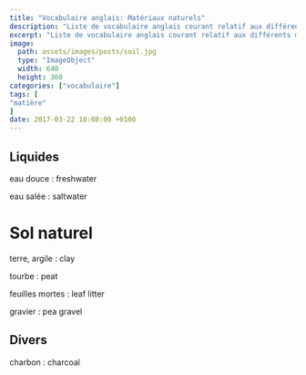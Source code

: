 ```yaml
---
title: "Vocabulaire anglais: Matériaux naturels"
description: "Liste de vocabulaire anglais courant relatif aux différents matériaux naturels."
excerpt: "Liste de vocabulaire anglais courant relatif aux différents matériaux naturels."
image:
  path: assets/images/posts/soil.jpg
  type: "ImageObject"
  width: 640
  height: 360
categories: ["vocabulaire"]
tags: [
"matière"
]
date: 2017-03-22 18:08:00 +0100
---
```


## Liquides

eau douce
: freshwater

eau salée
: saltwater


# Sol naturel

terre, argile
: clay

tourbe
: peat

feuilles mortes
: leaf litter

gravier
: pea gravel


## Divers

charbon
: charcoal

